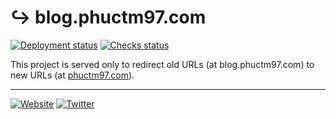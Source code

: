 # ↪️ blog.phuctm97.com

[![Deployment status][deployment status]][deployment url]
[![Checks status][checks status]][checks url]

This project is served only to redirect old URLs (at blog.phuctm97.com) to new URLs (at [phuctm97.com][my website]).

---

[![Website][website badge]][my website]
[![Twitter][twitter badge]][my twitter]

<!-- Badges -->

[deployment status]: https://img.shields.io/github/deployments/phuctm97/blog.phuctm97.com/production?label=deployment&logo=Vercel
[checks status]: https://img.shields.io/github/checks-status/phuctm97/blog.phuctm97.com/master?logo=Github
[website badge]: https://img.shields.io/badge/website-phuctm97.com-000000?logo=Safari
[twitter badge]: https://img.shields.io/badge/twitter-%40phuctm97-1da1f2?logo=Twitter

<!-- Links -->

[my website]: https://phuctm97.com
[my twitter]: https://twitter.com/phuctm97
[deployment url]: https://github.com/phuctm97/blog.phuctm97.com/deployments/activity_log?environment=Production
[checks url]: https://github.com/phuctm97/blog.phuctm97.com/actions?query=workflow%3ACommit+branch%3Amaster
